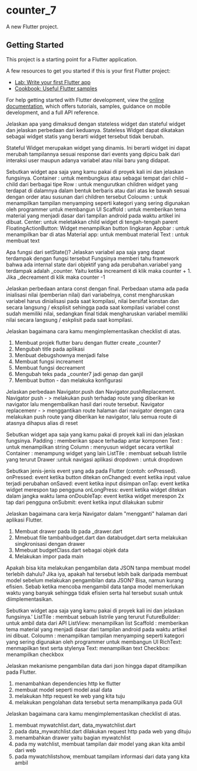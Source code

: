 # counter_7

A new Flutter project.

## Getting Started

This project is a starting point for a Flutter application.

A few resources to get you started if this is your first Flutter project:

- [Lab: Write your first Flutter app](https://docs.flutter.dev/get-started/codelab)
- [Cookbook: Useful Flutter samples](https://docs.flutter.dev/cookbook)

For help getting started with Flutter development, view the
[online documentation](https://docs.flutter.dev/), which offers tutorials,
samples, guidance on mobile development, and a full API reference.

Jelaskan apa yang dimaksud dengan stateless widget dan stateful widget dan jelaskan perbedaan dari keduanya.
Stateless Widget dapat dikatakan sebagai widget statis yang berarti widget tersebut tidak berubah.

Stateful Widget merupakan widget yang dinamis. Ini berarti widget ini dapat merubah tampilannya sesuai response dari events yang dipicu baik dari interaksi user maupun adanya variabel atau nilai baru yang didapat.

Sebutkan widget apa saja yang kamu pakai di proyek kali ini dan jelaskan fungsinya.
Container : untuk membungkus atau sebagai tempat dari child – child dari berbagai tipe
Row : untuk mengurutkan children widget yang terdapat di dalamnya dalam bentuk berbaris atau dari atas ke bawah sesuai dengan order atau susunan dari children tersebut
Coloumn : untuk menampilkan tampilan menyamping seperti kategori yang sering digunakan oleh programmer untuk membangun UI
Scaffold : untuk memberikan tema material yang menjadi dasar dari tampilan android pada waktu artikel ini dibuat.
Center: untuk meletakkan child widget di tengah-tengah parent
FloatingActionButton: Widget  menampilkan button lingkaran
Appbar : untuk menampilkan bar di atas
Material app: untuk membuat material
Text : untuk membuat text

Apa fungsi dari setState()? Jelaskan variabel apa saja yang dapat terdampak dengan fungsi tersebut
 Fungsinya memberi tahu framework bahwa ada internal state dari objektif yang ada perubahan.variabel yang terdampak adalah _counter. Yaitu ketika increament di klik maka counter + 1. Jika _decreament di klik maka counter -1

Jelaskan perbedaan antara const dengan final.
Perbedaan utama ada pada inialisasi nilai (pemberian nilai) dari variabelnya, const mengharuskan variabel harus dinialisasi pada saat kompilasi, nilai bersifat konstan dan secara langsung / eksplisit sehingga pada saat kompilasi variabel const sudah memiliki nilai, sedangkan final tidak mengharuskan variabel memiliki nilai secara langsung / eskplisit pada saat kompilasi.

Jelaskan bagaimana cara kamu mengimplementasikan checklist di atas.
1. Membuat projek flutter baru dengan flutter create _counter7
2. Mengubah title pada aplikasi
3. Menbuat debugshownya menjadi false
4.  Membuat fungsi increament
5. Membuat fungsi decreament
6. Mengubah teks pada _counter7 jadi genap dan ganjil
7. Membuat button - dan melakuka konfigurasi

 Jelaskan perbedaan Navigator.push dan Navigator.pushReplacement.
 Navigator push - > melakukan push terhadap route yang diberikan ke navigator lalu mengembalikan hasil dari route tersebut.
 Navigator replacemenr - > menggantikan route halaman dari navigator dengan cara melakukan push route yang diberikan ke navigator, lalu semua route di atasnya dihapus alias di reset

 Sebutkan widget apa saja yang kamu pakai di proyek kali ini dan jelaskan fungsinya.
Padding : memberikan space terhadap antar komponen
Text : untuk menampilkan string
Column : menyusun widget secara vertikal
Container : menampung widget yang lain
ListTile : membuat sebuah listrile yang terurut
Drawer :untuk navigasi aplikasi
dropdown :  untuk dropdown

 Sebutkan jenis-jenis event yang ada pada Flutter (contoh: onPressed).
onPressed: event ketika button ditekan
onChanged: event ketika input value  terjadi perubahan
onSaved: event ketika input disimpan
onTap: event ketika widget merespon tap pengguna
onLongPress: event ketika widget ditekan dalam jangka waktu lama
onDoubleTap: event ketika widget merespon 2x tap dari pengguna
onSubmit: event ketika input dilakukan submir

 Jelaskan bagaimana cara kerja Navigator dalam "mengganti" halaman dari aplikasi Flutter.
1. Membuat drawer pada lib pada _drawer.dart
2. Mmebuat file tambahbudget.dart dan databudget.dart serta melakukan singkronisasi dengan drawer
3. Mmebuat budgetClass.dart sebagai objek data
4. Melakukan impor pada main




  Apakah bisa kita melakukan pengambilan data JSON tanpa membuat model terlebih dahulu? Jika iya, apakah hal tersebut lebih baik daripada membuat model sebelum melakukan pengambilan data JSON?
  Bisa, namun kurang efisien. Sebab ketika mencoba mengambil data tanpa model memerlukan waktu yang banyak sehingga tidak efisien serta hal tersebut susah untuk diimplementasikan.

 Sebutkan widget apa saja yang kamu pakai di proyek kali ini dan jelaskan fungsinya.'
 ListTile : membuat sebuah listrile yang terurut
FutureBuilder: untuk ambil data dari API
ListView: menampilkan list
Scaffold :  memberikan tema material yang menjadi dasar dari tampilan android pada waktu artikel ini dibuat.
Coloumn : menampilkan tampilan menyamping seperti kategori yang sering digunakan oleh programmer untuk membangun UI
RichText: menmapilkan text serta stylenya
Text: menampilkan text
Checkbox: menampilkan checkbox

 Jelaskan mekanisme pengambilan data dari json hingga dapat ditampilkan pada Flutter.
 1. menambahkan dependencies http ke flutter
 2. membuat model seperti model asal data
 3. melakukan http request ke web yang kita tuju
 4. melakukan pengolahan data tersebut serta menampilkanya pada GUI

 Jelaskan bagaimana cara kamu mengimplementasikan checklist di atas.
 1. membuat mywatchlist.dart, data_mywatchlist.dart
 2. pada data_mywatchlist.dart dilakukan request http pada web yang dituju
 3. menambahkan drawer yaitu bagian mywatchlist
 4. pada my watchlist, membuat tampilan dair model yang akan kita ambil dari web
 5. pada mywatchlistshow, membuat tampilam informasi dari data yang kita ambil